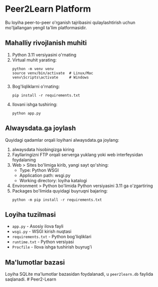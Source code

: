 # Peer2Learn Platform

Bu loyiha peer-to-peer o'rganish tajribasini qulaylashtirish uchun mo'ljallangan yengil ta'lim platformasidir.

## Mahalliy rivojlanish muhiti

1. Python 3.11 versiyasini o'rnating
2. Virtual muhit yarating:
   ```
   python -m venv venv
   source venv/bin/activate  # Linux/Mac
   venv\Scripts\activate     # Windows
   ```
3. Bog'liqliklarni o'rnating:
   ```
   pip install -r requirements.txt
   ```
4. Ilovani ishga tushiring:
   ```
   python app.py
   ```

## Alwaysdata.ga joylash

Quyidagi qadamlar orqali loyihani alwaysdata.ga joylang:

1. alwaysdata hisobingizga kiring
2. Fayllaringizni FTP orqali serverga yuklang yoki web interfeysidan foydalaning
3. Web > Sites bo'limiga kirib, yangi sayt qo'shing:
   - Type: Python WSGI
   - Application path: wsgi.py
   - Working directory: loyiha katalogi
4. Environment > Python bo'limida Python versiyasini 3.11 ga o'zgartiring
5. Packages bo'limida quyidagi buyruqni bajaring:
   ```
   python -m pip install -r requirements.txt
   ```

## Loyiha tuzilmasi

- `app.py` - Asosiy ilova fayli
- `wsgi.py` - WSGI kirish nuqtasi
- `requirements.txt` - Python bog'liqliklari
- `runtime.txt` - Python versiyasi
- `Procfile` - Ilova ishga tushirish buyrug'i

## Ma'lumotlar bazasi

Loyiha SQLite ma'lumotlar bazasidan foydalanadi, u `peer2learn.db` faylida saqlanadi.
#   P e e r 2 - L e a r n  
 